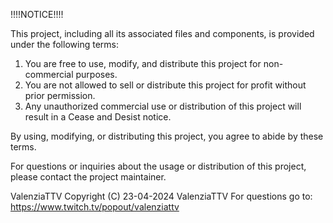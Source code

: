 !!!!NOTICE!!!!

This project, including all its associated files and components, is provided under the following terms:

1. You are free to use, modify, and distribute this project for non-commercial purposes.
2. You are not allowed to sell or distribute this project for profit without prior permission.
3. Any unauthorized commercial use or distribution of this project will result in a Cease and Desist notice.

By using, modifying, or distributing this project, you agree to abide by these terms.

For questions or inquiries about the usage or distribution of this project, please contact the project maintainer.

ValenziaTTV
Copyright (C) 23-04-2024 ValenziaTTV For questions go to: https://www.twitch.tv/popout/valenziattv